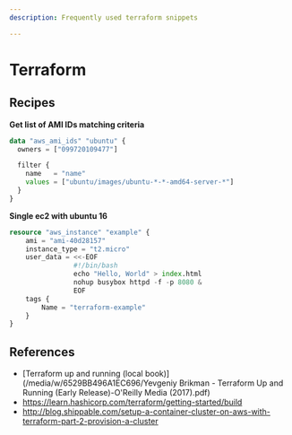```yaml
---
description: Frequently used terraform snippets

---
```


# Terraform

## Recipes

**Get list of AMI IDs matching criteria**

```terraform
data "aws_ami_ids" "ubuntu" {
  owners = ["099720109477"]

  filter {
    name   = "name"
    values = ["ubuntu/images/ubuntu-*-*-amd64-server-*"]
  }
}
```

**Single ec2 with ubuntu 16**

```terraform
resource "aws_instance" "example" {
	ami = "ami-40d28157"
	instance_type = "t2.micro"
	user_data = <<-EOF
				#!/bin/bash
				echo "Hello, World" > index.html
				nohup busybox httpd -f -p 8080 &
				EOF
	tags {
		Name = "terraform-example"
	}
}
```



## References

- [Terraform up and running (local book)](/media/w/6529BB496A1EC696/Yevgeniy Brikman - Terraform  Up and Running (Early Release)-O'Reilly Media (2017).pdf)
- https://learn.hashicorp.com/terraform/getting-started/build
- http://blog.shippable.com/setup-a-container-cluster-on-aws-with-terraform-part-2-provision-a-cluster